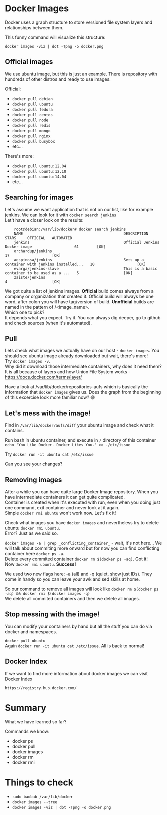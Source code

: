 # Docker Images

Docker uses a graph structure to store versioned file system layers and relationships between them.

This funny command will visualize this structure:
```
docker images -viz | dot -Tpng -o docker.png
```


## Official images
We use ubuntu image, but this is just an example. There is repository with hundreds of other distros and ready to use images.  

Official:  

* `docker pull debian`  
* `docker pull ubuntu`  
* `docker pull fedora`  
* `docker pull centos`  
* `docker pull node`  
* `docker pull redis`  
* `docker pull mongo`  
* `docker pull nginx`  
* `docker pull busybox`  
* etc...

There's more:  

* `docker pull ubuntu:12.04`
* `docker pull ubuntu:12.10`
* `docker pull ubuntu:14.04`
* etc...

## Searching for images

Let's assume we want application that is not on our list, like for example jenkins. We can look for it with `docker search jenkins`  
Let't have a closer look on the results:
```
    root@debian:/var/lib/docker# docker search jenkins  
    NAME                                             DESCRIPTION                                     STARS     OFFICIAL   AUTOMATED  
    jenkins                                          Official Jenkins Docker image                   61        [OK]         
    orchardup/jenkins                                                                                17                   [OK]  
    aespinosa/jenkins                                Sets up a container with jenkins installed...   10                   [OK]  
    evarga/jenkins-slave                             This is a basic container to be used as a ...   5                    [OK]  
    zaiste/jenkins                                                                                   4                    [OK]  
```    
We got quite a list of jenkins images. **Official** build comes always from a company or organization that created it. 
Official build will always be one word, after colon you will have tag/version of build. **Unofficial** builds are named in the pattern of <maintainer>/<image_name>.  
Which one to pick?  
It depends what you expect. Try it. You can always dig deeper, go to github and check sources (when it's automated).  

## Pull

Lets check what images we actually have on our host - `docker images`. You should see ubuntu image already downloaded but wait, there's more!  
Try `docker images -v`.  
Why did it download those intermediate containers, why does it need them?  
It is all because of layers and how Union File System works - https://docs.docker.com/terms/layer/

Have a look at /var/lib/docker/repositories-aufs which is basically the information that `docker images` gives us. Does the graph from the beginning of this excercise look more familiar now? :smile:


## Let's mess with the image!

Find in `/var/lib/docker/aufs/diff` your ubuntu image and check what it contains.  

Run bash in ubuntu container, and execute in `/` directory of this container `echo 'You Like Docker. Docker Likes You.' >> ./etc/issue`
  
Try `docker run -it ubuntu cat /etc/issue`  

Can you see your changes?

## Removing images

After a while you can have quite large Docker Image repository. When you have intermediate containers it can get quite complicated.  
Container is created when it's executed with run, even when you doing just one command, exit container and never look at it again.  
Simple `docker rmi ubuntu` won't work now. Let's fix it!  
  
Check what images you have `docker images` and nevertheless try to delete ubuntu `docker rmi ubuntu`.  
Error? Just as we said so.  
  
`docker images -a | grep _conflicting_container_` - wait, it's not here...  We will talk about commiting more onward but for now you can find conflicting container here `docker ps -a`.  
Delete every commited container `docker rm $(docker ps -aq)`. Got it!  
Now `docker rmi ubuntu`. **Success!**  
  
We used two new flags here: -a (all) and -q (quiet, show just IDs). They come in handy so you can leave your awk and sed skills at home.  
  
So our command to remove all images will look like `docker rm $(docker ps -aq) && docker rmi $(docker images -q)`  
We delete all commited containers and then we delete all images.
  
## Stop messing with the image!
You can modify your containers by hand but all the stuff you can do via docker and namespaces.

`docker pull ubuntu`  
Again `docker run -it ubuntu cat /etc/issue`. All is back to normal!

## Docker Index
If we want to find more information about docker images we can visit Docker Index
```
https://registry.hub.docker.com/
```


# Summary
What we have learned so far?  

Commands we know:  

* docker ps
* docker pull
* docker images
* docker rm
* docker rmi
  

# Things to check

* `sudo baobab /var/lib/docker`  
* `docker images --tree`
* `docker images -viz | dot -Tpng -o docker.png`
